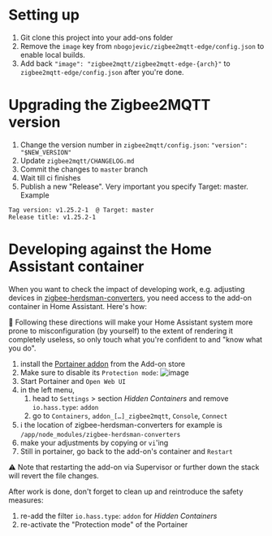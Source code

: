 # Setting up
1. Git clone this project into your add-ons folder
2. Remove the `image` key from `nbogojevic/zigbee2mqtt-edge/config.json` to enable local builds.
3. Add back `"image": "zigbee2mqtt/zigbee2mqtt-edge-{arch}"` to `zigbee2mqtt-edge/config.json` after you're done.

# Upgrading the Zigbee2MQTT version
1. Change the version number in `zigbee2mqtt/config.json`: `"version": "$NEW_VERSION"`
2. Update `zigbee2mqtt/CHANGELOG.md`
3. Commit the changes to `master` branch
4. Wait till ci finishes
5. Publish a new "Release". Very important you specify Target: master. Example
```
Tag version: v1.25.2-1  @ Target: master
Release title: v1.25.2-1
```

# Developing against the Home Assistant container

When you want to check the impact of developing work, e.g. adjusting devices in [zigbee-herdsman-converters](https://github.com/Koenkk/zigbee-herdsman-converters), you need access to the add-on container in Home Assistant. Here's how:

🚨 Following these directions will make your Home Assistant system more prone to misconfiguration (by yourself) to the extent of rendering it completely useless, so only touch what you're confident to and "know what you do". 

1. install the [Portainer addon](https://github.com/hassio-addons/addon-portainer) from the Add-on store
2. Make sure to disable its `Protection mode`:
  ![image](https://user-images.githubusercontent.com/1125168/118788032-aa316800-b893-11eb-8567-f2122159f64c.png)
3. Start Portainer and `Open Web UI`
4. in the left menu,
    1. head to `Settings` > section *Hidden Containers* and remove `io.hass.type`: `addon`
    2. go to `Containers`, `addon_[…]_zigbee2mqtt`, `Console`, `Connect`
5. ℹ️ the location of zigbee-herdsman-converters for example is `/app/node_modules/zigbee-herdsman-converters`
6. make your adjustments by copying or `vi`'ing
7. Still in portainer, go back to the add-on's container and `Restart`

⚠️ Note that restarting the add-on via Supervisor or further down the stack will revert the file changes.

After work is done, don't forget to clean up and reintroduce the safety measures:
1. re-add the filter `io.hass.type`: `addon` for *Hidden Containers*
2. re-activate the "Protection mode" of the Portainer
